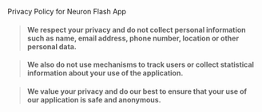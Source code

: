 
Privacy Policy for Neuron Flash App

>#### We respect your privacy and do not collect personal information such as name, email address, phone number, location or other personal data.

>#### We also do not use mechanisms to track users or collect statistical information about your use of the application.

>#### We value your privacy and do our best to ensure that your use of our application is safe and anonymous.

